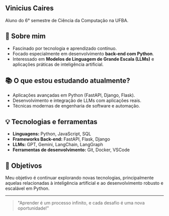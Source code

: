 ## Vinicius Caires


Aluno do 6° semestre de Ciência da Computação na UFBA.

## 🚀 Sobre mim

* Fascinado por tecnologia e aprendizado contínuo.
* Focado especialmente em desenvolvimento **back-end com Python**.
* Interessado em **Modelos de Linguagem de Grande Escala (LLMs)** e aplicações práticas de inteligência artificial.

## 📚 O que estou estudando atualmente?

* Aplicações avançadas em Python (FastAPI, Django, Flask).
* Desenvolvimento e integração de LLMs com aplicações reais.
* Técnicas modernas de engenharia de software e automação.

## 💡 Tecnologias e ferramentas

* **Linguagens:** Python, JavaScript, SQL
* **Frameworks Back-end:** FastAPI, Flask, Django
* **LLMs:** GPT, Gemini, LangChain, LangGraph
* **Ferramentas de desenvolvimento:** Git, Docker, VSCode

## 🎯 Objetivos

Meu objetivo é continuar explorando novas tecnologias, principalmente aquelas relacionadas à inteligência artificial e ao desenvolvimento robusto e escalável em Python.

---

> "Aprender é um processo infinito, e cada desafio é uma nova oportunidade!" 
